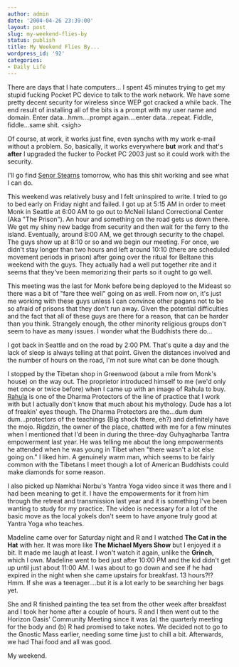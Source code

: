 ```yaml
---
author: admin
date: '2004-04-26 23:39:00'
layout: post
slug: my-weekend-flies-by
status: publish
title: My Weekend Flies By...
wordpress_id: '92'
categories:
- Daily Life
---
```

<P>There are days that I hate computers... I spent 45 minutes trying to get my stupid fucking Pocket PC device to talk to the work network. We have some pretty decent security for wireless since WEP got cracked a while back. The end result of installing all of the bits is a prompt with my user name and domain. Enter data...hmm....prompt again....enter data...repeat. Fiddle, fiddle...same shit. &lt;sigh&gt;</P><P>Of course, at work, it works just fine, even synchs with my work e-mail without a problem. So, basically, it works everywhere <B>but</B> work and that's <B>after</B> I upgraded the fucker to Pocket PC 2003 just so it could work with the security.</P><P>I'll go find <A href="http://www.scottstearns.com/">Senor Stearns</A> tomorrow, who has this shit working and see what I can do.</P><P>This weekend was relatively busy and I felt uninspired to write. I tried to go to bed early on Friday night and failed. I got up at 5:15 AM in order to meet Monk in Seattle at 6:00 AM to go out to McNeil Island Correctional Center (Aka "The Prison"). An hour and something on the road gets us down there. We get my shiny new badge from security and then wait for the ferry to the island. Eventually, around 8:00 AM, we get through security to the chapel. The guys show up at 8:10 or so and we begin our meeting. For once, we didn't stay longer than two hours and left around 10:10 (there are scheduled movement periods in prison) after going over the ritual for Beltane this weekend with the guys. They actually had a well put together rite and it seems that they've been memorizing their parts so it ought to go well. </P><P>This meeting was the last for Monk before being deployed to the Mideast so there was a bit of "fare thee well" going on as well. From now on, it's just me working with these guys unless I can convince other pagans not to be so afraid of prisons that they don't run away. Given the potential difficulties and the fact that all of these guys are there for a reason, that can be harder than you think. Strangely enough, the other minority religious groups don't seem to have as many issues. I wonder what the Buddhists there do...</P><P>I got back in Seattle and on the road by 2:00 PM. That's quite a day and the lack of sleep is always telling at that point. Given the distances involved and the number of hours on the road, I'm not sure what can be done though.</P><P>I stopped by the Tibetan shop in Greenwood (about a mile from Monk's house) on the way out. The proprietor introduced himself to me (we'd only met once or twice before) when I came up with an image of Rahula to buy. <a href="http://www.thangka.ru/history/he_padmadsat_2.html">Rahula</a> is one of the Dharma Protectors of the line of practice that I work with but I actually don't know that much about his mythology. Dude has a lot of freakin' eyes though. The Dharma Protectors are the...dum dum dum...protectors of the teachings (Big shock there, eh?) and definitely have the mojo. Rigdzin, the owner of the place, chatted with me for a few minutes when I mentioned that I'd been in during the three-day Guhyagharba Tantra empowerment last year. He was telling me about the long empowerments he attended when he was young in Tibet when "there wasn't a lot else going on." I liked him. A genuinely warm man, which seems to be fairly common with the Tibetans I meet though a lot of American Buddhists could make diamonds for some reason. </P><P>I also picked up Namkhai Norbu's Yantra Yoga video since it was there and I had been meaning to get it. I have the empowerments for it from him through the retreat and transmission last year and it is something I've been wanting to study for my practice. The video is necessary for a lot of the basic move as the local yokels don't seem to have anyone truly good at Yantra Yoga who teaches.</P><P>Madeline came over for Saturday night and R and I watched <B>The Cat in the Hat</B> with her. It was more like <B>The Michael Myers Show</B> but I enjoyed it a bit. It made me laugh at least. I won't watch it again, unlike the <B>Grinch</B>, which I own. Madeline went to bed just after 10:00 PM and the kid didn't get up until just about 11:00 AM. I was about to go down and see if he had expired in the night when she came upstairs for breakfast. 13 hours?!? Hmm. If she was a teenager....but it is a lot early to be searching her bags yet.</P><P>She and R finished painting the tea set from the other week after breakfast and I took her home after a couple of hours. R and I then went out to the Horizon Oasis' Community Meeting since it was (a) the quarterly meeting for the body and (b) R had promised to take notes. We decided not to go to the Gnostic Mass earlier, needing some time just to chill a bit. Afterwards, we had Thai food and all was good.</P><P>My weekend.</P>
